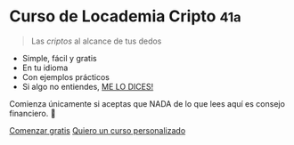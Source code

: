 # Curso de Locademia Cripto <small>41a</small>

>Las _criptos_ al alcance de tus dedos

- Simple, fácil y gratis
- En tu idioma
- Con ejemplos prácticos
- Si algo no entiendes, [ME LO DICES!](https://t.me/walddo)

Comienza únicamente si aceptas que NADA de lo que lees aquí es consejo financiero. 🧉

[Comenzar gratis](#curso)
[Quiero un curso personalizado](https://www.locademiacripto.com/p/cursos.html)
